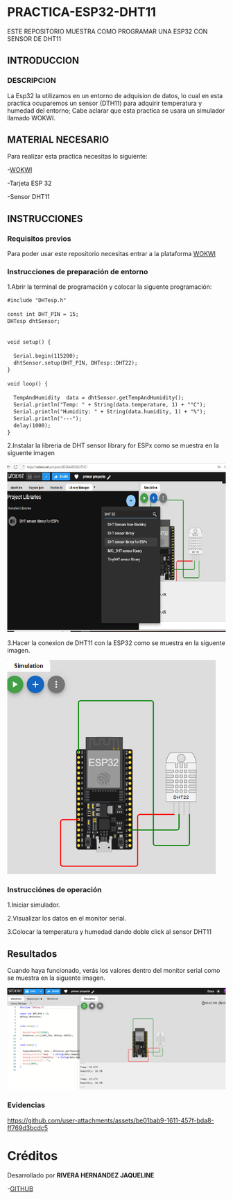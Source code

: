 # PRACTICA-ESP32-DHT11
ESTE REPOSITORIO MUESTRA COMO PROGRAMAR UNA ESP32 CON SENSOR DE DHT11
## INTRODUCCION

### DESCRIPCION

La Esp32 la utilizamos en un entorno de adquision de datos, lo cual en esta practica ocuparemos un sensor (DTH11) para adquirir temperatura y humedad del entorno; Cabe aclarar que esta practica se usara un simulador llamado WOKWI.

## MATERIAL NECESARIO

Para realizar esta practica necesitas lo siguiente:

-[WOKWI](https://wokwi.com/)

-Tarjeta ESP 32

-Sensor DHT11

## INSTRUCCIONES

### Requisitos previos

Para poder usar este repositorio necesitas entrar a la plataforma [WOKWI](https://wokwi.com/)

### Instrucciones de preparación de entorno

1.Abrir la terminal de programación y colocar la siguente programación:

```
#include "DHTesp.h"

const int DHT_PIN = 15;
DHTesp dhtSensor;


void setup() {

  Serial.begin(115200);
  dhtSensor.setup(DHT_PIN, DHTesp::DHT22);
}

void loop() {

  TempAndHumidity  data = dhtSensor.getTempAndHumidity();
  Serial.println("Temp: " + String(data.temperature, 1) + "°C");
  Serial.println("Humidity: " + String(data.humidity, 1) + "%");
  Serial.println("---");
  delay(1000);
}
```


2.Instalar la libreria de DHT sensor library for ESPx como se muestra en la siguente imagen


![](https://github.com/jaquelineriverh/PRACTICA-ESP32-DHT11/blob/main/DHT.jpg)



3.Hacer la conexion de DHT11 con la ESP32 como se muestra en la siguente imagen.

![](https://github.com/jaquelineriverh/PRACTICA-ESP32-DHT11/blob/main/CONEXION%20DE%20DHT11.png)


### Instrucciónes de operación
1.Iniciar simulador.

2.Visualizar los datos en el monitor serial.

3.Colocar la temperatura y humedad dando doble click al sensor DHT11

## Resultados

Cuando haya funcionado, verás los valores dentro del monitor serial como se muestra en la siguente imagen.


![](https://github.com/jaquelineriverh/PRACTICA-ESP32-DHT11/blob/main/funcionando.png)

### Evidencias



https://github.com/user-attachments/assets/be01bab9-1611-457f-bda8-ff769d3bcdc5




# Créditos

Desarrollado por **RIVERA HERNANDEZ JAQUELINE**

-[GITHUB](https://github.com/jaquelineriverh)






